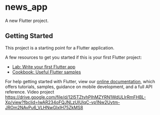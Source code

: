# news_app

A new Flutter project.

## Getting Started

This project is a starting point for a Flutter application.

A few resources to get you started if this is your first Flutter project:

- [Lab: Write your first Flutter app](https://flutter.dev/docs/get-started/codelab)
- [Cookbook: Useful Flutter samples](https://flutter.dev/docs/cookbook)

For help getting started with Flutter, view our
[online documentation](https://flutter.dev/docs), which offers tutorials,
samples, guidance on mobile development, and a full API reference.
Video project
https://drive.google.com/file/d/12l5TZtvhPIhMZYRN1WdULIrRmFHBL-Xp/view?fbclid=IwAR234oFQJNLzUIUlqC-vp1Nw2Uytm-JROm2NAvPu6_VLHNwGlxIH75ZkMS8
